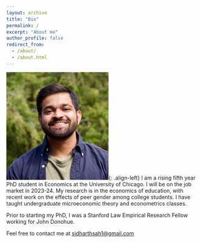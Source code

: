 ```yaml
---
layout: archive
title: "Bio"
permalink: /
excerpt: "About me"
author_profile: false
redirect_from: 
  - /about/
  - /about.html
---
```

<img src="images/pic.jpeg" alt="Photo" width="270" title="Photo">{: .align-left}
I am a rising fifth year PhD student in Economics at the University of Chicago. I will be on the job market in 2023-24. My research is in the economics of education, with recent work on the effects of peer gender among college students. I have taught undergraduate microeconomic theory and econometrics classes.

Prior to starting my PhD, I was a Stanford Law Empirical Research Fellow working for John Donohue.

Feel free to contact me at sidharthsah1@gmail.com